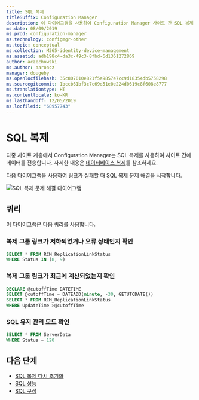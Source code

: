```yaml
---
title: SQL 복제
titleSuffix: Configuration Manager
description: 이 다이어그램을 사용하여 Configuration Manager 사이트 간 SQL 복제 문제 해결을 시작합니다.
ms.date: 08/09/2019
ms.prod: configuration-manager
ms.technology: configmgr-other
ms.topic: conceptual
ms.collection: M365-identity-device-management
ms.assetid: adb198c4-da3c-49c3-8fbd-6d1361272869
author: aczechowski
ms.author: aaroncz
manager: dougeby
ms.openlocfilehash: 35c807010e821f5a9857e7cc9d18354db5758298
ms.sourcegitcommit: 1bccb61bf3c7c69d51e0e224d0619c8f608e8777
ms.translationtype: HT
ms.contentlocale: ko-KR
ms.lasthandoff: 12/05/2019
ms.locfileid: "68957743"
---
```

# <a name="sql-replication"></a>SQL 복제

다중 사이트 계층에서 Configuration Manager는 SQL 복제를 사용하여 사이트 간에 데이터를 전송합니다. 자세한 내용은 [데이터베이스 복제](/sccm/core/plan-design/hierarchy/database-replication)를 참조하세요.

다음 다이어그램을 사용하여 링크가 실패할 때 SQL 복제 문제 해결을 시작합니다.

![SQL 복제 문제 해결 다이어그램](media/sql-replication.svg)

## <a name="queries"></a>쿼리

이 다이어그램은 다음 쿼리를 사용합니다.

### <a name="check-if-the-replication-group-link-is-in-degraded-or-failed-state"></a>복제 그룹 링크가 저하되었거나 오류 상태인지 확인

```sql
SELECT * FROM RCM_ReplicationLinkStatus
WHERE Status IN (8, 9)
```

### <a name="check-if-replication-group-link-is-recently-calculated"></a>복제 그룹 링크가 최근에 계산되었는지 확인

```sql
DECLARE @cutoffTime DATETIME
SELECT @cutoffTime = DATEADD(minute, -30, GETUTCDATE())
SELECT * FROM RCM_ReplicationLinkStatus
WHERE UpdateTime >@cutoffTime
```

### <a name="check-sql-maintenance-mode"></a>SQL 유지 관리 모드 확인

```sql
SELECT * FROM ServerData
WHERE Status = 120
```

## <a name="next-steps"></a>다음 단계

- [SQL 복제 다시 초기화](/sccm/core/servers/manage/replication/sql-replication-reinit)
- [SQL 성능](/sccm/core/servers/manage/replication/sql-performance)
- [SQL 구성](/sccm/core/servers/manage/replication/sql-configuration)
